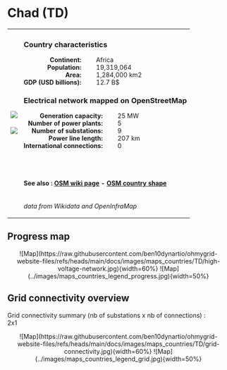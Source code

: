 # Chad (TD)

<table width="90%">
<tr>
<td>
<img src="http://commons.wikimedia.org/wiki/Special:FilePath/Flag%20of%20Chad.svg" width="250">
<br><br>
<img src="http://commons.wikimedia.org/wiki/Special:FilePath/TCD%20orthographic.svg" width="250"></td>
<td>
<h3>Country characteristics</h3>
<div style="display: inline-block;text-align:right;margin-right:30px;font-weight: bold;">
Continent:<br>Population:<br>Area:<br>GDP (USD billions):
</div>
<div style="display: inline-block;">
Africa<br>19,319,064<br>1,284,000 km2<br>12.7 B$
</div>
<h3>Electrical network mapped on OpenStreetMap</h3>
<div style="display: inline-block;text-align:right;margin-right:30px;font-weight: bold;">Generation capacity:<br>
Number of power plants:<br>
Number of substations:<br>
Power line length:<br>
International connections:<br>
</div>
<div style="display: inline-block;">25 MW<br>
5<br>
9<br>
207 km<br>
0<br>
</div>

<br><br><h4>See also :
<a href="https://wiki.openstreetmap.org/wiki/Power_networks/Chad" target="_blank">OSM wiki page</a> -
<a href="https://openstreetmap.org/relation/2361304" target="_blank">OSM country shape</a>
</h4>

<br><i>data from Wikidata and OpenInfraMap</i>
</td>
</tr>
</table>


## Progress map

<center>
![Map](https://raw.githubusercontent.com/ben10dynartio/ohmygrid-website-files/refs/heads/main/docs/images/maps_countries/TD/high-voltage-network.jpg){width=60%}
![Map](../images/maps_countries_legend_progress.jpg){width=50%}
</center>



## Grid connectivity overview

Grid connectivity summary (nb of substations x nb of connections) :<br>2x1

<center>
![Map](https://raw.githubusercontent.com/ben10dynartio/ohmygrid-website-files/refs/heads/main/docs/images/maps_countries/TD/grid-connectivity.jpg){width=60%}
![Map](../images/maps_countries_legend_grid.jpg){width=50%}
</center>

